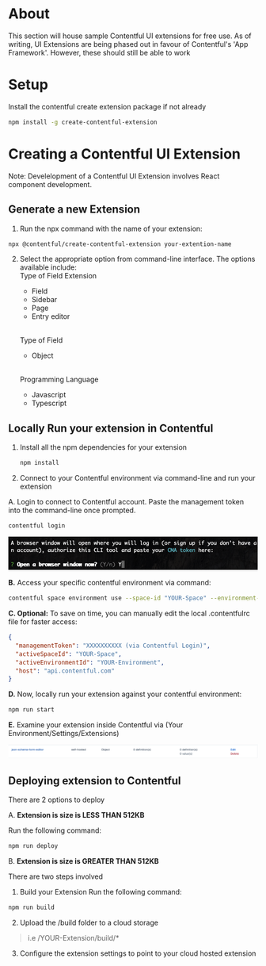 # About

This section will house sample Contentful UI extensions for free use. As of writing, UI Extensions are being phased out in favour of Contentful's 'App Framework'. However, these should still be able to work

# Setup

Install the contentful create extension package if not already

```bash
npm install -g create-contentful-extension
```

# Creating a Contentful UI Extension

Note: Develelopment of a Contentful UI Extension involves React component development.

## Generate a new Extension

1. Run the npx command with the name of your extension:
```bash
npx @contentful/create-contentful-extension your-extention-name
```

2. Select the appropriate option from command-line interface. The options available include:<br/>
    Type of Field Extension
    - Field
    - Sidebar
    - Page
    - Entry editor
    <br/>

    Type of Field
    - Object
    <br/>

    Programming Language
    - Javascript
    - Typescript

## Locally Run your extension in Contentful
 
 1. Install all the npm dependencies for your extension

    ```bash
    npm install
    ```

2. Connect to your Contentful environment via command-line and run your extension

 A. Login to connect to Contentful account. Paste the management token into the command-line once prompted.

```bash
contentful login
```

![image](/assets/command-line-images/contentful-login-command.png)

<b>B.</b> Access your specific contentful environment via command:

```bash
contentful space environment use --space-id "YOUR-Space" --environment-id "YOUR-Environment" 
```

<b>C. Optional:</b> To save on time, you can manually edit the local .contentfulrc file for faster access:

```json
{
  "managementToken": "XXXXXXXXXX (via Contentful Login)",
  "activeSpaceId": "YOUR-Space",
  "activeEnvironmentId": "YOUR-Environment",
  "host": "api.contentful.com"
}
```
<b>D.</b> Now, locally run your extension against your contentful environment:
   ```bash
   npm run start
   ``` 

<b>E.</b> Examine your extension inside Contentful via (Your Environment/Settings/Extensions)

![image](./assets/contentful-self-hosted-extension.png)


## Deploying extension to Contentful

There are 2 options to deploy

A. <b>Extension is size is LESS THAN 512KB</b>

Run the following command:
```bash
npm run deploy
```

B. <b>Extension is size is GREATER THAN 512KB</b>

There are two steps involved

1. Build your Extension
Run the following command:
```bash
npm run build
```

2. Upload the /build folder to a cloud storage

> i.e /YOUR-Extension/build/*

3. Configure the extension settings to point to your cloud hosted extension
